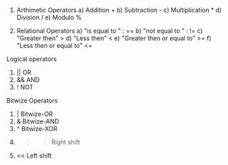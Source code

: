  1) Arthimetic Operators
a) Addition +
b) Subtraction -
c) Multiplication * 
d) Division / 
e) Modulo %

 2) Relational Operators
  a) "is equal to " : ==
  b) "not equal to " : !=
  c) "Greater then" >
  d) "Less then" <
  e) "Greater then or equal to" >=
  f) "Less then or equal to"  <=

Logical operators

1) ||  OR
2) && AND
3) ! NOT


Bitwize Operators

1) | Bitwize-OR
2) & Bitwize-AND
3) ^ Bitwize-XOR
4) >> Right shift
5) << Left shift
